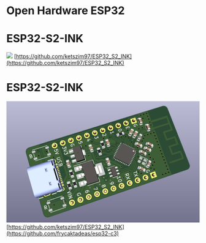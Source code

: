 # Open Hardware ESP32

# ESP32-S2-INK
[![](ESP32-S2-INK.png)](https://github.com/ketszim97/ESP32_S2_INK)
[https://github.com/ketszim97/ESP32_S2_INK](https://github.com/ketszim97/ESP32_S2_INK)

# ESP32-S2-INK
[![](esp32-c3.png)]([[https://github.com/ketszim97/ESP32_S2_INK](https://github.com/frycaktadeas/esp32-c3)](https://github.com/frycaktadeas/esp32-c3))
[https://github.com/ketszim97/ESP32_S2_INK](https://github.com/frycaktadeas/esp32-c3)
